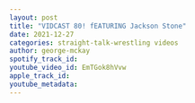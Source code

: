 ```yaml
---
layout: post
title: "VIDCAST 80! fEATURING Jackson Stone"
date: 2021-12-27
categories: straight-talk-wrestling videos
author: george-mckay
spotify_track_id: 
youtube_video_id: EmTGok8hVvw
apple_track_id: 
youtube_metadata: 
---
```

